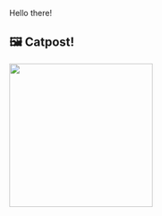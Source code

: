 Hello there!



## 🖼️ Catpost!

<sub>
    <img src="https://cdn2.thecatapi.com/images/MTY0NjU4Mg.jpg" height="256">
</sub>

